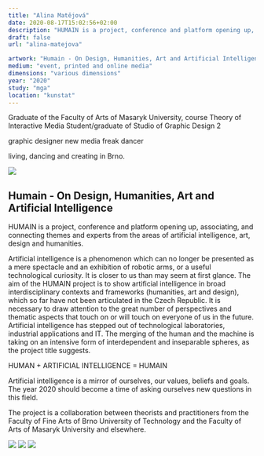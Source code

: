 ```yaml
---
title: "Alina Matějová"
date: 2020-08-17T15:02:56+02:00
description: "HUMAIN is a project, conference and platform opening up, associating, and connecting themes and experts from the areas of artificial intelligence, art, design and humanities."
draft: false
url: "alina-matejova"

artwork: "Humain - On Design, Humanities, Art and Artificial Intelligence"
medium: "event, printed and online media"
dimensions: "various dimensions"
year: "2020"
study: "mga"
location: "kunstat"
---
```


Graduate of the Faculty of Arts of Masaryk University, course Theory of Interactive Media
Student/graduate of Studio of Graphic Design 2

graphic designer
new media freak
dancer

living, dancing and creating in Brno.

![](/students/matejova/1.jpg)

## Humain - On Design, Humanities, Art and Artificial Intelligence

HUMAIN is a project, conference and platform opening up, associating, and connecting themes and experts from the areas of artificial intelligence, art, design and humanities. 

Artificial intelligence is a phenomenon which can no longer be presented as a mere spectacle and an exhibition of robotic arms, or a useful technological curiosity. It is closer to us than may seem at first glance. The aim of the HUMAIN project is to show artificial intelligence in broad interdisciplinary contexts and frameworks (humanities, art and design), which so far have not been articulated in the Czech Republic. It is necessary to draw attention to the great number of perspectives and thematic aspects that touch on or will touch on everyone of us in the future. Artificial intelligence has stepped out of technological laboratories, industrial applications and IT. The merging of the human and the machine is taking on an intensive form of interdependent and inseparable spheres, as the project title suggests.

HUMAN + ARTIFICIAL INTELLIGENCE = HUMAIN

Artificial intelligence is a mirror of ourselves, our values, beliefs and goals. The year 2020 should become a time of asking ourselves new questions in this field.
                                                                                                     
The project is a collaboration between theorists and practitioners from the Faculty of Fine Arts of Brno University of Technology and the Faculty of Arts of Masaryk University and elsewhere.

![](/students/matejova/2.jpg)
![](/students/matejova/3.jpg)
![](/students/matejova/4.jpg)

